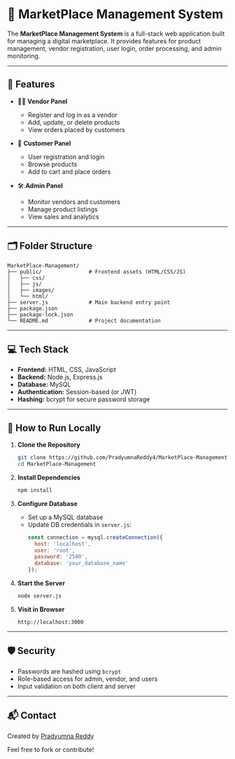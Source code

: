 # 🛒 MarketPlace Management System

The **MarketPlace Management System** is a full-stack web application built for managing a digital marketplace. It provides features for product management, vendor registration, user login, order processing, and admin monitoring.

---

## 🔧 Features

- 🧑‍💼 **Vendor Panel**
  - Register and log in as a vendor
  - Add, update, or delete products
  - View orders placed by customers

- 👥 **Customer Panel**
  - User registration and login
  - Browse products
  - Add to cart and place orders

- 🛠️ **Admin Panel**
  - Monitor vendors and customers
  - Manage product listings
  - View sales and analytics

---

## 🗂️ Folder Structure

```
MarketPlace-Management/
├── public/               # Frontend assets (HTML/CSS/JS)
│   ├── css/
│   ├── js/
│   ├── images/
│   └── html/
├── server.js             # Main backend entry point
├── package.json
├── package-lock.json
└── README.md             # Project documentation
```

---

## 💻 Tech Stack

- **Frontend:** HTML, CSS, JavaScript
- **Backend:** Node.js, Express.js
- **Database:** MySQL
- **Authentication:** Session-based (or JWT)
- **Hashing:** bcrypt for secure password storage

---

## 🚀 How to Run Locally

1. **Clone the Repository**
   ```bash
   git clone https://github.com/PradyumnaReddy4/MarketPlace-Management.git
   cd MarketPlace-Management
   ```

2. **Install Dependencies**
   ```bash
   npm install
   ```

3. **Configure Database**
   - Set up a MySQL database
   - Update DB credentials in `server.js`:
     ```js
     const connection = mysql.createConnection({
       host: 'localhost',
       user: 'root',
       password: '2580',
       database: 'your_database_name'
     });
     ```

4. **Start the Server**
   ```bash
   node server.js
   ```

5. **Visit in Browser**
   ```
   http://localhost:3000
   ```

---

## 🛡️ Security

- Passwords are hashed using `bcrypt`
- Role-based access for admin, vendor, and users
- Input validation on both client and server

---

## 📬 Contact

Created by [Pradyumna Reddy](https://github.com/PradyumnaReddy4)

Feel free to fork or contribute!
